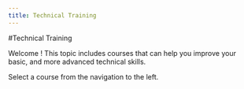 ```yaml
---
title: Technical Training
---
```


#Technical Training

Welcome !  This topic includes courses that can help you improve your basic, and more advanced technical skills.

Select a course from the navigation to the left.